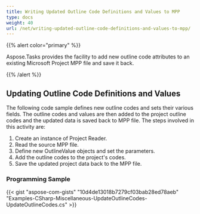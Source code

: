 ```yaml
---
title: Writing Updated Outline Code Definitions and Values to MPP
type: docs
weight: 40
url: /net/writing-updated-outline-code-definitions-and-values-to-mpp/
---
```


{{% alert color="primary" %}} 

Aspose.Tasks provides the facility to add new outline code attributes to an existing Microsoft Project MPP file and save it back.

{{% /alert %}} 
## **Updating Outline Code Definitions and Values**
The following code sample defines new outline codes and sets their various fields. The outline codes and values are then added to the project outline codes and the updated data is saved back to MPP file. The steps involved in this activity are:

1. Create an instance of Project Reader.
1. Read the source MPP file.
1. Define new OutlineValue objects and set the parameters.
1. Add the outline codes to the project's codes.
1. Save the updated project data back to the MPP file.
### **Programming Sample**
{{< gist "aspose-com-gists" "10d4de13018b7279cf03bab28ed78aeb" "Examples-CSharp-Miscellaneous-UpdateOutlineCodes-UpdateOutlineCodes.cs" >}}
